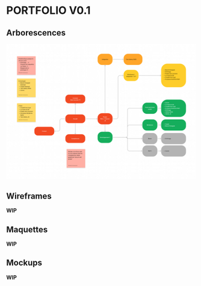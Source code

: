 # PORTFOLIO V0.1

## Arborescences
![Portfolio arborescence](readme/Portfolio-arborescence.jpg)
## Wireframes
**WIP**
## Maquettes
**WIP**
## Mockups
**WIP** 
